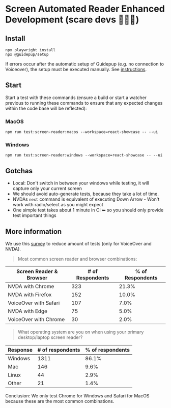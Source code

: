 # Screen Automated Reader Enhanced Development (scare devs 🦁🔥💀)

## Install

```shell
npx playwright install
npx @guidepup/setup
```

If errors occur after the automatic setup of Guidepup (e.g. no connection to Voiceover), the setup must be executed manually. See [instructions](https://www.guidepup.dev/docs/guides/manual-voiceover-setup).

## Start

Start a test with these commands (ensure a build or start a watcher previous to running these commands to ensure that any expected changes within the code base will be reflected):

### MacOS

```shell
npm run test:screen-reader:macos --workspace=react-showcase -- --ui
```

### Windows

```shell
npm run test:screen-reader:windows --workspace=react-showcase -- --ui
```

## Gotchas

- Local: Don't switch in between your windows while testing, it will capture only your current screen
- We should avoid auto-generate tests, because they take a lot of time.
- NVDAs `next` command is equivalent of executing Down Arrow - Won't work with radio/select as you might expect
- One simple test takes about 1 minute in CI ⬅ so you should only provide test important things

## More information

We use this [survey](https://webaim.org/projects/screenreadersurvey10/) to reduce amount of tests (only for VoiceOver and NVDA).

> Most common screen reader and browser combinations:

| Screen Reader & Browser | # of Respondents | % of Respondents |
| ----------------------- | ---------------- | ---------------- |
| NVDA with Chrome        | 323              | 21.3%            |
| NVDA with Firefox       | 152              | 10.0%            |
| VoiceOver with Safari   | 107              | 7.0%             |
| NVDA with Edge          | 75               | 5.0%             |
| VoiceOver with Chrome   | 30               | 2.0%             |

> What operating system are you on when using your primary desktop/laptop screen reader?

| Response | # of respondents | % of respondents |
| -------- | ---------------- | ---------------- |
| Windows  | 1311             | 86.1%            |
| Mac      | 146              | 9.6%             |
| Linux    | 44               | 2.9%             |
| Other    | 21               | 1.4%             |

Conclusion: We only test Chrome for Windows and Safari for MacOS because these are the most common combinations.
